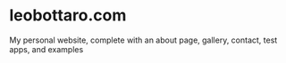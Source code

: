 # leobottaro.com
My personal website, complete with an about page, gallery, contact, test apps, and examples
